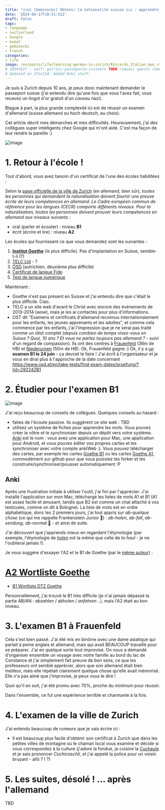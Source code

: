 ```yaml
---
title: "🇫🇷♊ [Geminocks] Obtenir la nationalité suisse 🇨🇭 : apprendre l'allemand 🇩🇪"
date: '2024-04-17T10:51:52Z'
draft: false
tags:
- language
- switzerland
- Google
- expat
- geminocks
- French
categories:
- life
image: /en/posts/life/learning-german-in-zurich/Riccardo_Italian_man_studying_on_a_German_spelling_book_in_front_of_Grossmunster.png
# 20241027 - self: go/ricc-passaporto-svizzero TODO rimuovi questi commenti depurandoli in locale.
# Updated on 27oct24: Added Anki stuff.
---
```


Je suis à Zurich depuis 10 ans, je peux donc maintenant demander le passeport suisse (j'ai entendu dire qu'une fois que vous l'avez fait, vous recevez un lingot d'or gratuit d'un *caveau* nazi).

Blague à part, la plus grande complexité ici est de réussir un examen d'allemand (suisse allemand ou hoch deutsch, au choix).

Cet article décrit mes démarches et mes difficultés. Heureusement, j'ai des collègues super intelligents chez Google qui m'ont aidé. C'est ma façon de leur rendre la pareille :)

![image](Riccardo_Italian_man_studying_on_a_German_spelling_book_in_front_of_Grossmunster.png)

<!--more-->


# 1. Retour à l'école !

Tout d'abord, vous avez besoin d'un certificat de l'une des écoles habilitées :

Selon la [page officielle de la ville de Zurich](https://www.stadt-zuerich.ch/portal/de/index/politik_u_recht/einbuergerungen/kenntnisse/sprachlicheanforderungen.html) (en allemand, bien sûr), *toutes les personnes qui demandent la naturalisation doivent fournir une preuve écrite de leurs compétences en allemand. Le Cadre européen commun de référence pour les langues (CECR) comporte différents niveaux. Pour la naturalisation, toutes les personnes doivent prouver leurs compétences en allemand aux niveaux suivants* :

* oral (parler et écouter) : niveau **B1**
* écrit (écrire et lire) : niveau **A2**

Les écoles qui fournissent ce que vous demandez sont les suivantes :

1. [**Institut Goethe**](http://www.goethe.de/lrn/prj/pba/bes/gzb/deindex.html) (le plus difficile). Pas d'implantation en Suisse, semble-t-il (?)
2. [TELC Ltd](https://www.telc.net/#section-0) - ?
3. [ÖSD](http://www.osd.at/) (autrichien, deuxième plus difficile)
4. [Certificat de langue Fide](http://www.fide-service.ch/)
5. [Test de langue numérique](https://www.digitalersprachtest.ch/)

Maintenant :
* Goethe n'est pas présent en Suisse et j'ai entendu dire que c'était le plus difficile. Ciao.
* TELC a un site web d'avant le Christ avec encore des événements de 2013-2014 (wow), mais je les ai contactés pour plus d'informations.
* OST dit "Examens et certificats d'allemand reconnus internationalement pour les enfants, les jeunes apprenants et les adultes", et comme cela commence par les enfants, j'ai l'impression que je ne serai pas traité comme un idiot complet (*depuis combien de temps vivez-vous en Suisse ? Quoi, 10 ans ? Et vous ne parlez toujours pas allemand ?* - suivi d'un regard de compassion). Ils ont des centres à [Frauenfeld](https://www.google.com/maps/dir/Zurich+HB,+Bahnhofplatz,+Zurigo,+Svizzera/Frauenfeld,+Svizzera/@47.550191,8.9002971,13.83z/data=!4m14!4m13!1m5!1m1!1s0x47900a08cc0e6e41:0xf5c698b65f8c52a7!2m2!1d8.5403226!2d47.3778579!1m5!1m1!1s0x479a922b7ac416d5:0xabd5ea8c4a738dc7!2m2!1d8.8987541!2d47.5535997!3e3) (36m de HB) et [Niederurnen](https://www.google.com/maps/dir/Zurich+HB,+Bahnhofplatz,+Zurigo,+Svizzera/8867+Niederurnen,+Svizzera/@47.1837248,8.744133,11.39z/data=!4m14!4m13!1m5!1m1!1s0x47900a08cc0e6e41:0xf5c698b65f8c52a7!2m2!1d8.5403226!2d47.3778579!1m5!1m1!1s0x479acd0b21f91dfd:0x6eb928b1714053f3!2m2!1d9.0531505!2d47.125507!3e3) (50m de HB). Ok, Frauenfeld gagne :) Ok, il y a [un](https://www.osd.at/en/take-tests/find-exam-dates/?country=167&tests=00001100000&land=null&stadt=Frauenfeld&datefrom=01.06.2023&dateto=31.08.2023&centernr=null) **examen B1 le 24 juin** - ça devrait le faire ! J'ai écrit à l'organisateur et je vous en dirai plus à l'approche de la date concernant https://www.osd.at/en/take-tests/find-exam-dates/pruefung/?tid=29224ZB1

# 2. Étudier pour l'examen B1

![image](man-in-yellow-studies-by-lake-zurich.png)

J'ai reçu beaucoup de conseils de collègues. Quelques conseils au hasard :

* faites de l'écoute passive. Ils suggèrent ce site web : TBD
* utilisez un système de fiches pour apprendre les mots. Vous pouvez créer le vôtre et le synchroniser depuis un dépôt vers votre système. [Anki](https://apps.ankiweb.net/) est le nom : vous avez une application pour Mac, une application pour Android, et vous pouvez éditer vos propres cartes et les synchroniser avec votre compte ankiWeb :). Vous pouvez télécharger des cartes, par exemple les cartes [Goethe B1](https://ankiweb.net/shared/info/1586166030) ou les cartes [Goethe A1](https://ankiweb.net/shared/info/1386119660), commodément sur github pour que vous puissiez les forker et les construire/synchroniser/pousser automatiquement :P

## Anki

Après une frustration initiale à utiliser l'outil, j'ai fini par l'apprécier. J'ai installé l'application sur mon Mac, téléchargé les listes de mots A1 et B1 (A1 est assez facile et amusant, tandis que B2 est comme un chat attaché à vos testicules, comme on dit à Bologne). La liste de mots est en ordre alphabétique, donc les 2 premiers jours, j'ai tout appris sur *ab-quelque chose* (ce qui me rappelle Frankenstein Junior 😬) : *ab-holen*, *ab-fall*, *ab-sendung*, *ab-normal* [🧌](https://it.wikipedia.org/wiki/Frankenstein_Junior) - et ainsi de suite.

J'ai découvert que j'apprends mieux en regardant l'étymologie (par exemple, l'étymologie de [*holen*](https://en.wiktionary.org/wiki/holen#German) est la même que celle de *to haul* - je ne l'oublierai jamais !).

Je vous suggère d'essayer l'A2 et le B1 de Goethe (par le [même auteur](https://ankiweb.net/shared/by-author/1386119660)) :

# [A2 Wortliste Goethe](https://ankiweb.net/shared/info/1386119660)
* [B1 Wortliste DTZ Goethe](https://ankiweb.net/shared/info/1586166030)

Personnellement, j'ai trouvé le B1 très difficile (je n'ai jamais dépassé la partie AB/AN : *abzahlen* / abholen / *anfahren* ..),
mais l'A2 était au bon niveau.

# 3. L'examen B1 à Frauenfeld

Cela s'est bien passé. J'ai été mis en binôme avec une dame asiatique qui parlait à peine anglais et allemand, mais qui avait BEAUCOUP travaillé pour se préparer.
J'ai en quelque sorte tout improvisé. On nous a demandé d'organiser ensemble un voyage avec notre famille au bord du lac de Constance
et j'ai simplement fait preuve de bon sens, ce que les professeurs ont semblé apprécier, alors que son allemand était bien meilleur, mais elle répétait clairement quelque chose qu'elle avait mémorisé. Elle n'a pas aimé que j'improvise, je peux vous le dire !

Quoi qu'il en soit, j'ai été promu avec 70%, proche du minimum pour réussir.

Dans l'ensemble, ce fut une expérience terrible et charmante à la fois.

# 4. L'examen de la ville de Zurich

J'ai entendu beaucoup de rumeurs que je vais écrire ici :

* Il est beaucoup plus facile d'obtenir son certificat à Zurich que dans les petites villes de montagne où le chaman local vous examine et décide si vous correspondez à la culture (j'adore la fondue, je cuisine la [Cuchaule](https://cookidoo.ch/recipes/recipe/fr-CH/r434981) et je sais prononcer *Cuchicaschli*, et j'ai appelé la police pour un voisin bruyant - allô ? ! ?)

# 5. Les suites, désolé ! ... après l'allemand

TBD

